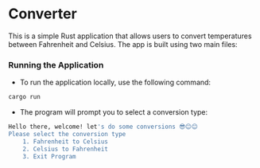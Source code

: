 # Converter
This is a simple Rust application that allows users to convert temperatures between Fahrenheit and Celsius. The app is built using two main files:
### Running the Application
- To run the application locally, use the following command:
```bash
cargo run
```
- The program will prompt you to select a conversion type:
```bash
Hello there, welcome! let's do some conversions 😎😊😊
Please select the conversion type
    1. Fahrenheit to Celsius
    2. Celsius to Fahrenheit
    3. Exit Program
```


        
	
